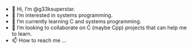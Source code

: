- 👋 Hi, I’m @g33ksuperstar.
- 👀 I’m interested in systems programming.
- 🌱 I’m currently learning C and systems programming.
- 💞️ I’m looking to collaborate on C (maybe Cpp) projects that can help me to learn.
- 📫 How to reach me ...

<!---
g33ksuperstar/g33ksuperstar is a ✨ special ✨ repository because its `README.md` (this file) appears on your GitHub profile.
You can click the Preview link to take a look at your changes.
--->

